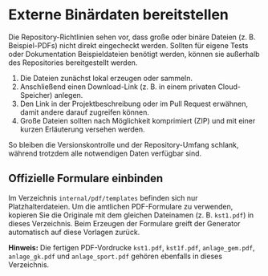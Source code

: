 # Externe Binärdaten bereitstellen

Die Repository-Richtlinien sehen vor, dass große oder binäre Dateien (z. B. Beispiel-PDFs) nicht direkt eingecheckt werden. Sollten für eigene Tests oder Dokumentation Beispieldateien benötigt werden, können sie außerhalb des Repositories bereitgestellt werden.

1. Die Dateien zunächst lokal erzeugen oder sammeln.
2. Anschließend einen Download-Link (z. B. in einem privaten Cloud-Speicher) anlegen.
3. Den Link in der Projektbeschreibung oder im Pull Request erwähnen, damit andere darauf zugreifen können.
4. Große Dateien sollten nach Möglichkeit komprimiert (ZIP) und mit einer kurzen Erläuterung versehen werden.

So bleiben die Versionskontrolle und der Repository-Umfang schlank, während trotzdem alle notwendigen Daten verfügbar sind.

## Offizielle Formulare einbinden

Im Verzeichnis `internal/pdf/templates` befinden sich nur Platzhalterdateien. Um die amtlichen PDF-Formulare zu verwenden, kopieren Sie die Originale mit dem gleichen Dateinamen (z. B. `kst1.pdf`) in dieses Verzeichnis. Beim Erzeugen der Formulare greift der Generator automatisch auf diese Vorlagen zurück.

**Hinweis:** Die fertigen PDF-Vordrucke `kst1.pdf`, `kst1f.pdf`, `anlage_gem.pdf`, `anlage_gk.pdf` und `anlage_sport.pdf` gehören ebenfalls in dieses Verzeichnis.
